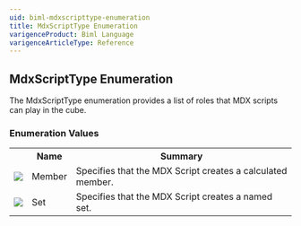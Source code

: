 ```yaml
---
uid: biml-mdxscripttype-enumeration
title: MdxScriptType Enumeration
varigenceProduct: Biml Language
varigenceArticleType: Reference
---
```


## MdxScriptType Enumeration<div class="LanguageSummary"><div class ="SummaryItem">The MdxScriptType enumeration provides a list of roles that MDX scripts can play in the cube.</div></div><div class="EnumValueGroup">### Enumeration Values<table id="EnumValue" class="MemberList"><tbody><tr><th class="MemberTypeIconColumnHeader">&nbsp;</th><th class="MemberNameColumnHeader">Name</th><th class="MemberSummaryColumnHeader">Summary</th></tr><tr class="cd0"><td align="center" class="MemberTypeIcon"><img src="enumValue.png"></img></td><td class="MemberName">Member</td><td class="MemberSummary"><div class ="SummaryItem">Specifies that the MDX Script creates a calculated member.</div></td></tr><tr class="cd1"><td align="center" class="MemberTypeIcon"><img src="enumValue.png"></img></td><td class="MemberName">Set</td><td class="MemberSummary"><div class ="SummaryItem">Specifies that the MDX Script creates a named set.</div></td></tr></tbody></table></div>